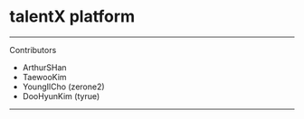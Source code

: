 
# talentX platform
---
Contributors 
* ArthurSHan
* TaewooKim
* YoungIlCho (zerone2)
* DooHyunKim (tyrue)
---
